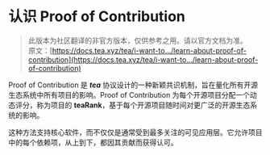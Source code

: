 # 认识 Proof of Contribution

> 此版本为社区翻译的非官方版本，仅供参考之用。请以官方文档为准。\
> 原文：[https://docs.tea.xyz/tea/i-want-to.../learn-about-proof-of-contribution](https://docs.tea.xyz/tea/i-want-to.../learn-about-proof-of-contribution)

Proof of Contribution 是 _**tea**_ 协议设计的一种新颖共识机制，旨在量化所有开源生态系统中所有项目的影响。Proof of Contribution 为每个开源项目分配一个动态评分，称为项目的 **teaRank**，基于每个开源项目随时间对更广泛的开源生态系统的影响。

这种方法支持核心软件，而不仅仅是通常受到最多关注的可见应用层。它允许项目中的每个依赖项，从上到下，都因其贡献而获得认可。
